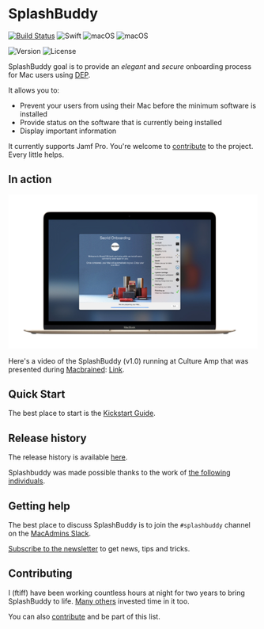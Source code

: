 # SplashBuddy

[![Build Status](https://travis-ci.org/Shufflepuck/SplashBuddy.svg?branch=master)](https://travis-ci.org/Shufflepuck/SplashBuddy)
![Swift](https://img.shields.io/badge/Swift-4.0-brightgreen.svg)
![macOS](https://img.shields.io/badge/macOS-10.12.6-brightgreen.svg)
![macOS](https://img.shields.io/badge/macOS-10.13-brightgreen.svg)

![Version](https://img.shields.io/badge/Version-1.2.0-lightgrey.svg)
![License](https://img.shields.io/badge/License-Apache%202.0-lightgrey.svg)

SplashBuddy goal is to provide an *elegant* and *secure* onboarding process for Mac users using [DEP](https://www.apple.com/business/dep/).

It allows you to:

- Prevent your users from using their Mac before the minimum software is installed
- Provide status on the software that is currently being installed
- Display important information

It currently supports Jamf Pro. You're welcome to [contribute](https://github.com/Shufflepuck/SplashBuddy/blob/master/CONTRIBUTING.md) to the project. Every little helps.

## In action

![SplashBuddy](Assets/secrid_splashbuddy.jpeg)

Here's a video of the SplashBuddy (v1.0) running at Culture Amp that was presented during [Macbrained](http://smithjw.me/2017/03/24/Onboarding-talk-at-Macbrained/): [Link](https://cultureamp.wistia.com/medias/8gpvhpwgn4).

## Quick Start

The best place to start is the [Kickstart Guide](https://github.com/Shufflepuck/SplashBuddy/wiki/30---kickstart-guide).

## Release history

The release history is available [here](CHANGELOG.md).

Splashbuddy was made possible thanks to the work of [the following individuals](THANKS.md).

## Getting help

The best place to discuss SplashBuddy is to join the `#splashbuddy` channel on the [MacAdmins Slack](https://macadmins.herokuapp.com).

[Subscribe to the newsletter](http://eepurl.com/cZZ50T) to get news, tips and tricks.

## Contributing

I (ftiff) have been working countless hours at night for two years to bring SplashBuddy to life. [Many others](https://github.com/Shufflepuck/SplashBuddy/blob/master/THANKS.md) invested time in it too.

You can also [contribute](https://github.com/Shufflepuck/SplashBuddy/blob/master/CONTRIBUTING.md) and be part of this list.
